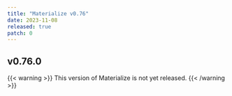 ```yaml
---
title: "Materialize v0.76"
date: 2023-11-08
released: true
patch: 0
---
```


## v0.76.0

{{< warning >}}
This version of Materialize is not yet released.
{{< /warning >}}
